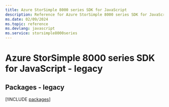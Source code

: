 ```yaml
---
title: Azure StorSimple 8000 series SDK for JavaScript
description: Reference for Azure StorSimple 8000 series SDK for JavaScript
ms.date: 02/09/2024
ms.topic: reference
ms.devlang: javascript
ms.service: storsimple8000series
---
```

# Azure StorSimple 8000 series SDK for JavaScript - legacy
## Packages - legacy
[!INCLUDE [packages](storsimple-8000-series-index.md)]